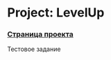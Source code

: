# Project: LevelUp
### [Страница проекта](https://dannylawn.github.io/levelUp/) 

Тестовое задание 


